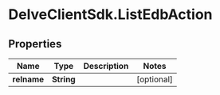 # DelveClientSdk.ListEdbAction

## Properties

Name | Type | Description | Notes
------------ | ------------- | ------------- | -------------
**relname** | **String** |  | [optional] 



